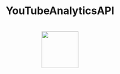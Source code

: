 <h1 align="center">YouTubeAnalyticsAPI <a href="https://daniilshat.ru/" target="_blank"></a> 
  <h1 align="center"></a> 
<div id="header" align="center">
  <img src="https://media.giphy.com/media/M9gbBd9nbDrOTu1Mqx/giphy.gif" width="100"/>
</div>
